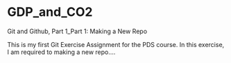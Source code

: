 # GDP_and_CO2
Git and Github, Part 1_Part 1: Making a New Repo

This is my first Git Exercise Assignment for the PDS course. In this exercise, I am required to making a new repo....
